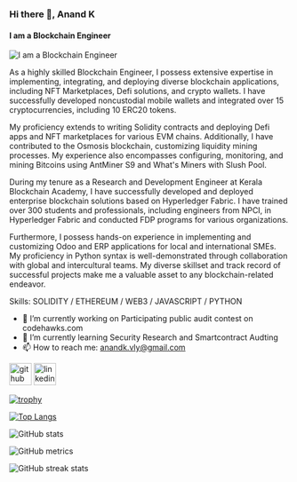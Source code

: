 ### Hi there 👋, Anand K
#### I am a Blockchain Engineer
![I am a Blockchain Engineer](https://media.licdn.com/dms/image/D5616AQGpGkzISSqACw/profile-displaybackgroundimage-shrink_350_1400/0/1686934140385?e=1695859200&v=beta&t=3u1p9S4EsaiA54m1sQXSD6It-0YZ28tyTAL08t2BVaE)

As a highly skilled Blockchain Engineer, I possess extensive expertise in implementing, integrating, and deploying diverse blockchain applications, including NFT Marketplaces, Defi solutions, and crypto wallets. I have successfully developed noncustodial mobile wallets and integrated over 15 cryptocurrencies, including 10 ERC20 tokens.

My proficiency extends to writing Solidity contracts and deploying Defi apps and NFT marketplaces for various EVM chains. Additionally, I have contributed to the Osmosis blockchain, customizing liquidity mining processes. My experience also encompasses configuring, monitoring, and mining Bitcoins using AntMiner S9 and What's Miners with Slush Pool.

During my tenure as a Research and Development Engineer at Kerala Blockchain Academy, I have successfully developed and deployed enterprise blockchain solutions based on Hyperledger Fabric. I have trained over 300 students and professionals, including engineers from NPCI, in Hyperledger Fabric and conducted FDP programs for various organizations.

Furthermore, I possess hands-on experience in implementing and customizing Odoo and ERP applications for local and international SMEs. My proficiency in Python syntax is well-demonstrated through collaboration with global and intercultural teams. My diverse skillset and track record of successful projects make me a valuable asset to any blockchain-related endeavor.

Skills: SOLIDITY / ETHEREUM / WEB3 / JAVASCRIPT / PYTHON

- 🔭 I’m currently working on Participating public audit contest on codehawks.com 
- 🌱 I’m currently learning Security Research and Smartcontract Audting 
- 📫 How to reach me: anandk.vly@gmail.com 


[<img src='https://cdn.jsdelivr.net/npm/simple-icons@3.0.1/icons/github.svg' alt='github' height='40'>](https://github.com/anandkKumaran)  [<img src='https://cdn.jsdelivr.net/npm/simple-icons@3.0.1/icons/linkedin.svg' alt='linkedin' height='40'>](https://www.linkedin.com/in/anand-k-kumaran/)  

[![trophy](https://github-profile-trophy.vercel.app/?username=anandkKumaran)](https://github.com/ryo-ma/github-profile-trophy)

[![Top Langs](https://github-readme-stats.vercel.app/api/top-langs/?username=anandkKumaran)](https://github.com/anuraghazra/github-readme-stats)

![GitHub stats](https://github-readme-stats.vercel.app/api?username=anandkKumaran&show_icons=true)  

![GitHub metrics](https://metrics.lecoq.io/anandkKumaran)  

![GitHub streak stats](https://streak-stats.demolab.com/?user=anandkKumaran)  





<!--
**AnandkKumaran/AnandkKumaran** is a ✨ _special_ ✨ repository because its `README.md` (this file) appears on your GitHub profile.

Here are some ideas to get you started:

- 🔭 I’m currently working on ...
- 🌱 I’m currently learning ...
- 👯 I’m looking to collaborate on ...
- 🤔 I’m looking for help with ...
- 💬 Ask me about ...
- 📫 How to reach me: ...
- 😄 Pronouns: ...
- ⚡ Fun fact: ...
-->
